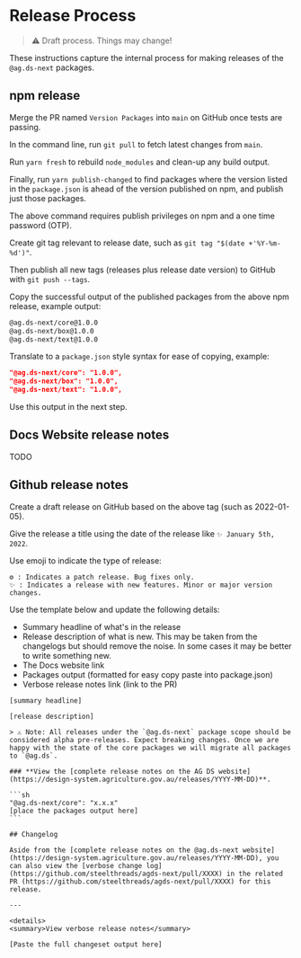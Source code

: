# Release Process

> ⚠️ Draft process. Things may change!

These instructions capture the internal process for making releases of the `@ag.ds-next` packages.

## npm release

Merge the PR named `Version Packages` into `main` on GitHub once tests are passing.

In the command line, run `git pull` to fetch latest changes from `main`.

Run `yarn fresh` to rebuild `node_modules` and clean-up any build output.

Finally, run `yarn publish-changed` to find packages where the version listed in the `package.json` is ahead of the version published on npm, and publish just those packages.

The above command requires publish privileges on npm and a one time password (OTP).

Create git tag relevant to release date, such as `git tag "$(date +'%Y-%m-%d')"`.

Then publish all new tags (releases plus release date version) to GitHub with `git push --tags`.

Copy the successful output of the published packages from the above npm release, example output:

```sh
@ag.ds-next/core@1.0.0
@ag.ds-next/box@1.0.0
@ag.ds-next/text@1.0.0
```

Translate to a `package.json` style syntax for ease of copying, example:

```json
"@ag.ds-next/core": "1.0.0",
"@ag.ds-next/box": "1.0.0",
"@ag.ds-next/text": "1.0.0",
```

Use this output in the next step.

## Docs Website release notes

TODO

## Github release notes

Create a draft release on GitHub based on the above tag (such as 2022-01-05).

Give the release a title using the date of the release like `✨ January 5th, 2022`.

Use emoji to indicate the type of release:

```
⚙️ : Indicates a patch release. Bug fixes only.
✨ : Indicates a release with new features. Minor or major version changes.
```

Use the template below and update the following details:

- Summary headline of what's in the release
- Release description of what is new. This may be taken from the changelogs but should remove the noise. In some cases it may be better to write something new.
- The Docs website link
- Packages output (formatted for easy copy paste into package.json)
- Verbose release notes link (link to the PR)

````
[summary headline]

[release description]

> ⚠️ Note: All releases under the `@ag.ds-next` package scope should be considered alpha pre-releases. Expect breaking changes. Once we are happy with the state of the core packages we will migrate all packages to `@ag.ds`.

### **View the [complete release notes on the AG DS website](https://design-system.agriculture.gov.au/releases/YYYY-MM-DD)**.

```sh
"@ag.ds-next/core": "x.x.x"
[place the packages output here]
```

## Changelog

Aside from the [complete release notes on the @ag.ds-next website](https://design-system.agriculture.gov.au/releases/YYYY-MM-DD), you can also view the [verbose change log](https://github.com/steelthreads/agds-next/pull/XXXX) in the related PR (https://github.com/steelthreads/agds-next/pull/XXXX) for this release.

---

<details>
<summary>View verbose release notes</summary>

[Paste the full changeset output here]

````
